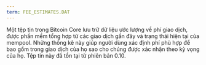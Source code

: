 ```yaml
---
term: FEE_ESTIMATES.DAT
---
```


Một tệp tin trong Bitcoin Core lưu trữ dữ liệu ước lượng về phí giao dịch, được phần mềm tổng hợp từ các giao dịch gần đây và trạng thái hiện tại của mempool. Những thống kê này giúp người dùng xác định phí phù hợp để bao gồm trong giao dịch của họ sao cho chúng được xác nhận theo kỳ vọng của họ. Tệp tin này đã tồn tại từ phiên bản 0.10.